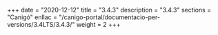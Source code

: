 +++
date        = "2020-12-12"
title       = "3.4.3"
description = "3.4.3"
sections    = "Canigó"
enllac		= "/canigo-portal/documentacio-per-versions/3.4LTS/3.4.3/"
weight		= 2
+++
